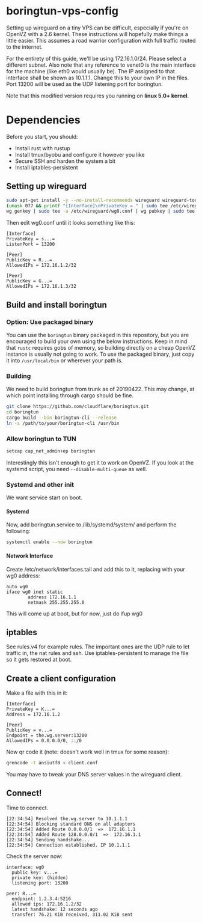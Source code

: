 # boringtun-vps-config
Setting up wireguard on a tiny VPS can be difficult, especially if you're on OpenVZ with a 2.6 kernel. These instructions will hopefully make things a little easier. This assumes a road warrior configuration with full traffic routed to the internet.

For the entirety of this guide, we'll be using 172.16.1.0/24. Please select a different subnet. Also note that any reference to venet0 is the main interface for the machine (like eth0 would usually be). The IP assigned to that interface shall be shown as 10.1.1.1. Change this to your own IP in the files. Port 13200 will be used as the UDP listening port for boringtun.

Note that this modified version requires you running on **linux 5.0+ kernel**.

# Dependencies
Before you start, you should:

* Install rust with rustup
* Install tmux/byobu and configure it however you like
* Secure SSH and harden the system a bit
* Install iptables-persistent

## Setting up wireguard
```bash
sudo apt-get install -y --no-install-recommends wireguard wireguard-tools
(umask 077 && printf "[Interface]\nPrivateKey = " | sudo tee /etc/wireguard/wg0.conf > /dev/null)
wg genkey | sudo tee -a /etc/wireguard/wg0.conf | wg pubkey | sudo tee /etc/wireguard/publickey
```

Then edit wg0.conf until it looks something like this:

```
[Interface]
PrivateKey = s...=
ListenPort = 13200

[Peer]
PublicKey = R...=
AllowedIPs = 172.16.1.2/32

[Peer]
PublicKey = G...=
AllowedIPs = 172.16.1.3/32
```

## Build and install boringtun
### Option: Use packaged binary

You can use the `boringtun` binary packaged in this repository, but you are encouraged to build your own using the below instructions. Keep in mind that `rustc` requires gobs of memory, so building directly on a cheap OpenVZ instance is usually not going to work. To use the packaged binary, just copy it into `/usr/local/bin` or wherever your path is.

### Building

We need to build boringtun from trunk as of 20190422. This may change, at which point installing through cargo should be fine.

```bash
git clone https://github.com/cloudflare/boringtun.git
cd boringtun
cargo build --bin boringtun-cli --release
ln -s /path/to/your/boringtun-cli /usr/bin
```

### Allow boringtun to TUN

```bash
setcap cap_net_admin+ep boringtun
```

Interestingly this isn't enough to get it to work on OpenVZ. If you look at the systemd script, you need `--disable-multi-queue` as well.

### Systemd and other init
We want service start on boot.

#### Systemd

Now, add boringtun.service to /lib/systemd/system/ and perform the following:

```bash
systemctl enable --now boringtun
```

#### Network Interface

Create /etc/network/interfaces.tail and add this to it, replacing with your wg0 address:

```
auto wg0
iface wg0 inet static
        address 172.16.1.1
        netmask 255.255.255.0
```

This will come up at boot, but for now, just do ifup wg0

## iptables
See rules.v4 for example rules. The important ones are the UDP rule to let traffic in, the nat rules and ssh. Use iptables-persistent to manage the file so it gets restored at boot.

## Create a client configuration
Make a file with this in it:
```
[Interface]
PrivateKey = K...=
Address = 172.16.1.2

[Peer]
PublicKey = v...=
Endpoint = the.wg.server:13200
AllowedIPs = 0.0.0.0/0, ::/0
```
Now qr code it (note: doesn't work well in tmux for some reason):

```bash
qrencode -t ansiutf8 < client.conf
```

You may have to tweak your DNS server values in the wireguard client.

## Connect!
Time to connect.

```
[22:34:54] Resolved the.wg.server to 10.1.1.1
[22:34:54] Blocking standard DNS on all adapters
[22:34:54] Added Route 0.0.0.0/1  =>  172.16.1.1
[22:34:54] Added Route 128.0.0.0/1  =>  172.16.1.1
[22:34:54] Sending handshake...
[22:34:54] Connection established. IP 10.1.1.1
```

Check the server now:

```
interface: wg0
  public key: v...=
  private key: (hidden)
  listening port: 13200

peer: R...=
  endpoint: 1.2.3.4:5216
  allowed ips: 172.16.1.2/32
  latest handshake: 12 seconds ago
  transfer: 76.21 KiB received, 311.02 KiB sent
```
